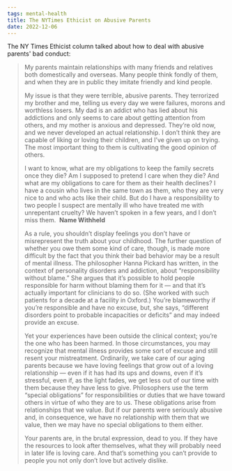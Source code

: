 ```yaml
---
tags: mental-health
title: The NYTimes Ethicist on Abusive Parents
date: 2022-12-06
---
```


The NY Times Ethicist column talked about how to deal with abusive parents' bad conduct:

> My parents maintain relationships with many friends and relatives both domestically and overseas. Many people think fondly of them, and when they are in public they imitate friendly and kind people.
>
> My issue is that they were terrible, abusive parents. They terrorized my brother and me, telling us every day we were failures, morons and worthless losers. My dad is an addict who has lied about his addictions and only seems to care about getting attention from others, and my mother is anxious and depressed. They’re old now, and we never developed an actual relationship. I don’t think they are capable of liking or loving their children, and I’ve given up on trying. The most important thing to them is cultivating the good opinion of others.
>
> I want to know, what are my obligations to keep the family secrets once they die? Am I supposed to pretend I care when they die? And what are my obligations to care for them as their health declines? I have a cousin who lives in the same town as them, who they are very nice to and who acts like their child. But do I have a responsibility to two people I suspect are mentally ill who have treated me with unrepentant cruelty? We haven’t spoken in a few years, and I don’t miss them. 
> **Name Withheld**
>
> 
> As a rule, you shouldn’t display feelings you don’t have or misrepresent the truth about your childhood. The further question of whether you owe them some kind of care, though, is made more difficult by the fact that you think their bad behavior may be a result of mental illness. The philosopher Hanna Pickard has written, in the context of personality disorders and addiction, about “responsibility without blame.” She argues that it’s possible to hold people responsible for harm without blaming them for it — and that it’s actually important for clinicians to do so. (She worked with such patients for a decade at a facility in Oxford.) You’re blameworthy if you’re responsible and have no excuse, but, she says, “different disorders point to probable incapacities or deficits” and may indeed provide an excuse.
>
> Yet your experiences have been outside the clinical context; you’re the one who has been harmed. In those circumstances, you may recognize that mental illness provides some sort of excuse and still resent your mistreatment. Ordinarily, we take care of our aging parents because we have loving feelings that grow out of a loving relationship — even if it has had its ups and downs, even if it’s stressful, even if, as the light fades, we get less out of our time with them because they have less to give. Philosophers use the term “special obligations” for responsibilities or duties that we have toward others in virtue of who they are to us. These obligations arise from relationships that we value. But if our parents were seriously abusive and, in consequence, we have no relationship with them that we value, then we may have no special obligations to them either.
> 
> Your parents are, in the brutal expression, dead to you. If they have the resources to look after themselves, what they will probably need in later life is loving care. And that’s something you can’t provide to people you not only don’t love but actively dislike.